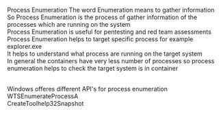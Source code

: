 Process Enumeration 
The word Enumeration means to gather information <br>
So Process Enumeration is the process of gather information of the processes which are running on the system <br>
Process Enumeration is useful for pentesting and red team assessments <br>
Process Enumeration helps to target specific process for example explorer.exe <br>
It helps to understand what process are running on the target system <br>
In general the containers have very less number of processes so process enumeration helps to check the target system is in container <br>

<br>
Windows offeres different API's for process enumeration 
WTSEnumerateProcessA <br>
CreateToolhelp32Snapshot <br>


